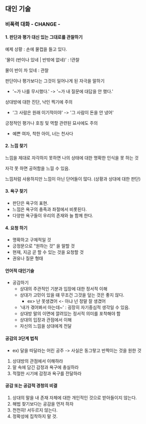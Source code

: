 ## 대인 기술

### 비폭력 대화 - CHANGE -

#### 1. 판단과 평가 대신 있는 그대로를 관찰하기

예제 상황 : 손에 물컵을 들고 있다.

'물이 (반이나 있네 | 반밖에 없네)' : !관찰

물이 반이 차 있네 : 관찰

판단이나 평가보다는 그것이 일어나게 된 자극을 말하기
- '~가 나를 무시했다.' -> '~가 내 질문에 대답을 안 했다.'


상대방에 대한 진단, 낙인 찍기에 주의
- '그 사람은 원래 이기적이야' -> '그 사람이 돈을 안 냈어'

긍정적인 평가나 호칭 및 역할 관련된 묘사에도 주의
- 예쁜 여자, 착한 아이, 너는 천사다


#### 2. 느낌 찾기
느낌을 제대로 자각하지 못하면 나의 상태에 대한 명확한 인식을 못 하는 것

자각 못 하면 공허함을 느낄 수 있음.

느낌처럼 사용하지만 느낌이 아닌 단어들이 많다. (상황과 상대에 대한 판단)

#### 3. 욕구 찾기
- 판단은 욕구의 표현.
- 느낌은 욕구의 충족과 좌절에서 비롯된다.
- 다양한 욕구들이 우리의 존재와 늘 함께 한다.


#### 4. 요청 하기
- 명확하고 구체적일 것
- 긍정문으로 "원하는 것" 을 말할 것
- 현재, 지금 곧 할 수 있는 것을 요청할 것
- 권유나 질문 형태


#### 언어적 대인기술
- 공감하기
  - 상대의 주관적인 기분과 입장에 대한 정서적 이해
  - 상대가 고민이 있을 떄 무조건 그것을 덮는 것은 좋지 않다.
    - ex> 난 못생겼어 <- 아냐 넌 정말 잘 생겼어
  - '내가 겪어봐서 아는데~' : 굉장히 자기중심적 생각일 수 있음.
  - 상대방 말의 이면에 깔려있는 정서적 의미를 포착해야 함
  - 상대의 입장과 관점에서 이해
  - 자신의 느낌을 상대에게 전달


#### 공감의 3단계 법칙
- ex) 달을 따달라는 어린 공주 -> 사실은 동그랗고 반짝이는 것을 원한 것


1. 상대방의 관점에서 이해하라
2. 말 속에 담긴 감정과 욕구에 충실하라
3. 적절한 시기에 감정과 욕구를 전달하라

#### 공감 또는 공감적 경청의 비결
1. 상대의 말을 내 존재 자체에 대한 개인적인 것으로 받아들이지 않는다.
2. 해법 찾기보다는 공감을 먼저 하자
3. 천천히! 서두르지 않는다.
4. 정확성에 집착하지 말 것.
